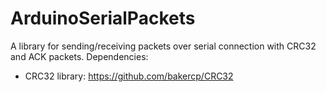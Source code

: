 # ArduinoSerialPackets
A library for sending/receiving packets over serial connection with CRC32 and ACK packets.
Dependencies:
- CRC32 library: https://github.com/bakercp/CRC32
